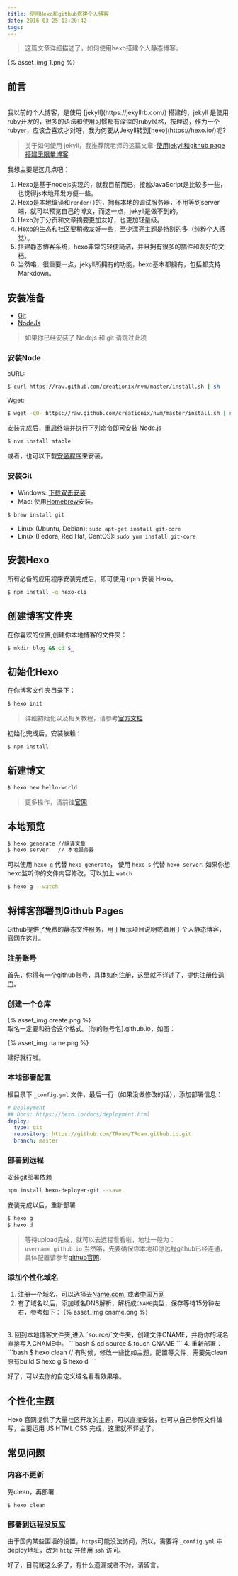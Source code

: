 ```yaml
---
title: 使用Hexo和github搭建个人博客
date: 2016-03-25 13:20:42
tags:
---
```


> 这篇文章详细描述了，如何使用hexo搭建个人静态博客。

{% asset_img 1.png %}
<br />


## 前言
<br />
我以前的个人博客，是使用 [jekyll](https://jekyllrb.com/) 搭建的，jekyll 是使用ruby开发的，很多的语法和使用习惯都有深深的ruby风格，按理说，作为一个rubyer，应该会喜欢才对呀，我为何要从Jekyll转到[hexo](https://hexo.io/)呢?

> 关于如何使用 jekyll，我推荐阮老师的这篇文章-[使用jekyll和github page 搭建无限量博客](http://www.ruanyifeng.com/blog/2012/08/blogging_with_jekyll.html)

我想主要是这几点吧：

1. Hexo是基于nodejs实现的，就我目前而已，接触JavaScript是比较多一些，也觉得js本地开发方便一些。
2. Hexo是本地编译和`render()`的，拥有本地的调试服务器，不用等到server端，就可以预览自己的博文，而这一点，jekyll是做不到的。
3. Hexo对于分页和文章摘要更加友好，也更加轻量级。
4. Hexo的生态和社区要稍微友好一些，至少漂亮主题是特别的多（纯粹个人感觉）。
5. 搭建静态博客系统，hexo非常的轻便简洁，并且拥有很多的插件和友好的文档。
5. 当然咯，很重要一点，jekyll所拥有的功能，hexo基本都拥有，包括都支持Markdown。

<!-- more -->

## 安装准备

- [Git](https://git-scm.com/)
- [NodeJs](http://nodejs.org/)


> 如果你已经安装了 Nodejs 和 git 请跳过此项

### 安装Node
cURL:

```bash
$ curl https://raw.github.com/creationix/nvm/master/install.sh | sh
```

Wget:

```bash
$ wget -qO- https://raw.github.com/creationix/nvm/master/install.sh | sh
```

安装完成后，重启终端并执行下列命令即可安装 Node.js

```bash
$ nvm install stable
```

或者，也可以下载[安装程序](https://nodejs.org/en/)来安装。

### 安装Git

- Windows: [下载双击安装](https://git-scm.com/download/win)
- Mac: 使用[Homebrew](http://mxcl.github.com/homebrew/)安装。
```bash
$ brew install git
```
- Linux (Ubuntu, Debian): `sudo apt-get install git-core`
- Linux (Fedora, Red Hat, CentOS): `sudo yum install git-core`


## 安装Hexo


所有必备的应用程序安装完成后，即可使用 npm 安装 Hexo。

```bash
$ npm install -g hexo-cli
```

## 创建博客文件夹

在你喜欢的位置,创建你本地博客的文件夹：

```bash
$ mkdir blog && cd $_
```

## 初始化Hexo

在你博客文件夹目录下：

```bash
$ hexo init
```

> 详细初始化以及相关教程，请参考[官方文档](https://hexo.io/docs/configuration.html)

初始化完成后，安装依赖：

```bash
$ npm install
```

## 新建博文

```bash
$ hexo new hello-world
```

> 更多操作，请前往[官网](https://hexo.io/docs/writing.html)

## 本地预览

```bash
$ hexo generate //编译文章
$ hexo server   // 本地服务器
```

可以使用 `hexo g` 代替 `hexo generate`， 使用 `hexo s` 代替 `hexo server`. 如果你想hexo监听你的文件内容修改，可以加上 `watch`

```bash
$ hexo g --watch
```

## 将博客部署到Github Pages

Github提供了免费的静态文件服务，用于展示项目说明或者用于个人静态博客，官网在[这儿](https://pages.github.com/)。

### 注册账号

首先，你得有一个github账号，具体如何注册，这里就不详述了，提供注册[传送门](https://github.com/join)。

### 创建一个仓库

{% asset_img create.png %}
<br />
取名一定要和符合这个格式。[你的账号名].github.io，如图：

{% asset_img name.png %}
<br />

建好就行啦。

### 本地部署配置

根目录下 `_config.yml` 文件，最后一行（如果没做修改的话），添加部署信息：

```yml
# Deployment
## Docs: https://hexo.io/docs/deployment.html
deploy:
  type: git
  repository: https://github.com/TRoam/TRoam.github.io.git
  branch: master
```

### 部署到远程

安装git部署依赖

```bash
npm install hexo-deployer-git --save
```

安装完成以后，重新部署

```bash
$ hexo g
$ hexo d
```

  > 等待upload完成，就可以去远程看看啦，地址一般为： `username.github.io`
当然咯，先要确保你本地和你远程github已经连通，具体配置请参考[github官网](https://help.github.com/articles/set-up-git/).

### 添加个性化域名

1. 注册一个域名，可以选择去[Name.com](https://www.name.com/), 或者[中国万网](https://wanwang.aliyun.com/)
2. 有了域名以后，添加域名DNS解析，解析成`CNAME`类型，保存等待15分钟左右，参考如下：
{% asset_img cname.png %}
<br />
3. 回到本地博客文件夹,进入 `source/`文件夹，创建文件CNAME，并将你的域名直接写入CNAME中。
```bash
$ cd source
$ touch CNAME
```
4. 重新部署：
```bash
$ hexo clean // 有时候，修改一些比如主题，配置等文件，需要先clean原有build
$ hexo g
$ hexo d
```

好了，可以去你的自定义域名看看效果咯。

## 个性化主题

Hexo 官网提供了大量社区开发的主题，可以直接安装，也可以自己参照文件编写，主要运用 JS HTML CSS 完成，这里就不详述了。


## 常见问题

### 内容不更新

先clean，再部署

```
$ hexo clean
```

### 部署到远程没反应

由于国内某些围墙的设置，`https`可能没法访问，所以，需要将 `_config.yml` 中deploy地址，改为 `http` 并使用 `ssh` 访问。

好了，目前就这么多了，有什么遗漏或者不对，请留言。
